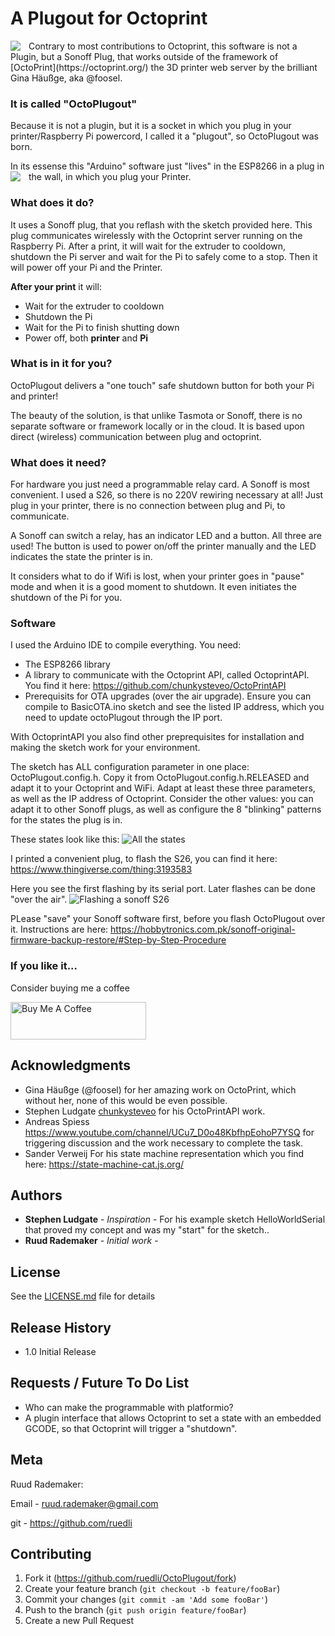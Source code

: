 # A Plugout for Octoprint
<img align="left" style="padding-right:10px;" src="https://octoprint.org/assets/img/logo.png">
Contrary to most contributions to Octoprint, this software is not a Plugin, but a Sonoff Plug, that works outside of the framework of [OctoPrint](https://octoprint.org/) the 3D printer web server by the brilliant Gina Häußge, aka @foosel.

### It is called "OctoPlugout"
Because it is not a plugin, but it is a socket in which you plug in your printer/Raspberry Pi powercord, I called it a "plugout", so OctoPlugout was born.

In its essense this "Arduino" software just "lives" in the ESP8266 in a plug in the wall, in which you plug your Printer.
<img align="left" style="padding-right:10px;" src="https://github.com/ruedli/OctoPlugout/blob/master/images/SONOF%20reflashed%20working.jpg">

### What does it do?
It uses a Sonoff plug, that you reflash with the sketch provided here. This plug communicates wirelessly with the Octoprint server running on the Raspberry Pi.
After a print, it will wait for the extruder to cooldown, shutdown the Pi server and wait for the Pi to safely come to a stop. Then it will power off your Pi and the Printer.

**After your print** it will:
- Wait for the extruder to cooldown
- Shutdown the Pi
- Wait for the Pi to finish shutting down
- Power off, both **printer** and **Pi**

### What is in it for you?

OctoPlugout delivers a "one touch" safe shutdown button for both your Pi and printer!

The beauty of the solution, is that unlike Tasmota or Sonoff, there is no separate software or framework locally or in the cloud. It is based upon direct (wireless) communication between plug and octoprint.

### What does it need?

For hardware you just need a programmable relay card. A Sonoff is most convenient. I used a S26, so there is no 220V rewiring necessary at all! Just plug in your printer, there is no connection between plug and Pi, to communicate.

A Sonoff can switch a relay, has an indicator LED and a button. All three are used! The button is used to power on/off the printer manually and the LED indicates the state the printer is in.

It considers what to do if Wifi is lost, when your printer goes in "pause" mode and when it is a good moment to shutdown. It even initiates the shutdown of the Pi for you.

### Software

I used the Arduino IDE to compile everything. You need:

- The ESP8266 library 
- A library to communicate with the Octoprint API, called OctoprintAPI. You find it here: https://github.com/chunkysteveo/OctoPrintAPI 
- Prerequisits for OTA upgrades (over the air upgrade). Ensure you can compile to BasicOTA.ino sketch and see the listed IP address, which you need to update octoPlugout through the IP port.

With OctoprintAPI you also find other preprequisites for installation and making the sketch work for your environment.

The sketch has ALL configuration parameter in one place: OctoPlugout.config.h. Copy it from OctoPlugout.config.h.RELEASED and adapt it to your Octoprint and WiFi. Adapt at least these three parameters, as well as the IP address of Octoprint. Consider the other values: you can adapt it to other Sonoff plugs, as well as configure the 8 "blinking" patterns for the states the plug is in.

These states look like this:
![All the states](https://github.com/ruedli/OctoPlugout/blob/master/images/All%20states.jpg) 

I printed a convenient plug, to flash the S26, you can find it here: https://www.thingiverse.com/thing:3193583

Here you see the first flashing by its serial port. Later flashes can be done "over the air".
![Flashing a sonoff S26](https://github.com/ruedli/OctoPlugout/blob/master/images/flash%20a%20S26.jpg)

PLease "save" your Sonoff software first, before you flash OctoPlugout over it. Instructions are here: https://hobbytronics.com.pk/sonoff-original-firmware-backup-restore/#Step-by-Step-Procedure 


### If you like it...

Consider buying me a coffee

<a href="https://www.buymeacoffee.com/ruedli" target="_blank"><img src="https://cdn.buymeacoffee.com/buttons/v2/default-yellow.png" alt="Buy Me A Coffee" style="height: 60px !important;width: 217px !important;" ></a>

## Acknowledgments

* Gina Häußge (@foosel) for her amazing work on OctoPrint, which without her, none of this would be even possible.
* Stephen Ludgate [chunkysteveo](https://github.com/chunkysteveo) for his OctoPrintAPI work.
* Andreas Spiess https://www.youtube.com/channel/UCu7_D0o48KbfhpEohoP7YSQ for triggering discussion and the work necessary to complete the task.
* Sander Verweij For his state machine representation which you find here: https://state-machine-cat.js.org/

## Authors

* **Stephen Ludgate** - *Inspiration* - For his example sketch HelloWorldSerial that proved my concept and was my "start" for the sketch..
* **Ruud Rademaker**  - *Initial work* - 

## License

See the [LICENSE.md](LICENSE.md) file for details


## Release History
* 1.0 Initial Release

## Requests / Future To Do List
- Who can make the programmable with platformio?
- A plugin interface that allows Octoprint to set a state with an embedded GCODE, so that Octoprint will trigger a "shutdown".

## Meta

Ruud Rademaker:

Email - ruud.rademaker@gmail.com

git - https://github.com/ruedli

## Contributing

1. Fork it (<https://github.com/ruedli/OctoPlugout/fork>)
2. Create your feature branch (`git checkout -b feature/fooBar`)
3. Commit your changes (`git commit -am 'Add some fooBar'`)
4. Push to the branch (`git push origin feature/fooBar`)
5. Create a new Pull Request
